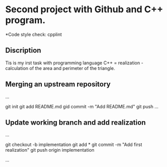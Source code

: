# Second project with Github and C++ program.

*Code style check: cpplint

## Discription

Tis is my irst task with programming language C++ = realization - calculation of the area 
and perimeter of the triangle.

## Merging an upstream repository
...

  git init
  git add README.md
  gid commit -m "Add README.md"
  git push
...
## Update working branch and add realization
...


  git checkout -b implementation
  git add *
  git commit -m "Add first realization"
  git push origin implementation

...